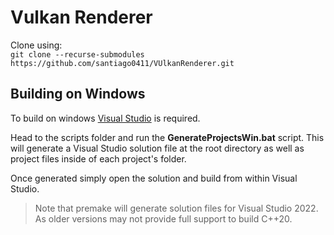 # Vulkan Renderer

Clone using: 
<br>
`git clone --recurse-submodules https://github.com/santiago0411/VUlkanRenderer.git`

## Building on Windows

To build on windows [Visual Studio](https://visualstudio.microsoft.com/) is required.

Head to the scripts folder and run the **GenerateProjectsWin.bat** script. This will generate a Visual Studio solution file at the root directory as well as project files inside of each project's folder.

Once generated simply open the solution and build from within Visual Studio.

> Note that premake will generate solution files for Visual Studio 2022. As older versions may not provide full support to build C++20.